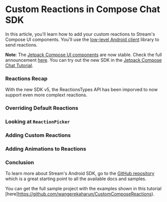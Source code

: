 # Custom Reactions in Compose Chat SDK 

In this article, you'll learn how to add your custom reactions to Stream's Compose UI components. You'll use the [low-level Android client](https://github.com/GetStream/stream-chat-android/tree/main/stream-chat-android-client) library to send reactions.

**Note**: The [Jetpack Compose UI components](https://getstream.io/blog/jetpack-compose-sdk/) are now stable. Check the full announcement [here](https://getstream.io/blog/android-v5-sdk-release/).  You can try out the new SDK in the [Jetpack Compose Chat Tutorial](https://getstream.io/chat/compose/tutorial/).

### Reactions Recap

With the new SDK v5, the ReactionsTypes API has been imporved to now support even more complext reactions.

### Overriding Default Reactions

### Looking at `ReactionPicker`

### Adding Custom Reactions

### Adding Animations to Reactions

### Conclusion

To learn more about Stream's Android SDK, go to the [GitHub repository](https://github.com/GetStream/stream-chat-android) which is a great starting point to all the available docs and samples.

You can get the full sample project with the examples shown in this tutorial [here]https://github.com/wangerekaharun/CustomComposeReactions).
